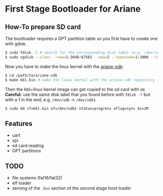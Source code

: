 # First Stage Bootloader for Ariane

## How-To prepare SD card
The bootloader requires a GPT partition table so you first have to create one with gdisk.

```bash
$ sudo fdisk -l # search for the corresponding disk label (e.g. /dev/sdb)
$ sudo sgdisk --clear --new=1:2048:67583 --new=2 --typecode=1:3000 --typecode=2:8300 /dev/sdb # create a new gpt partition table and two partitions: 1st partition: 32mb (ONIE boot), second partition: rest (Linux root)
```

Now you have to make the linux kernel with the [ariane-sdk](https://github.com/pulp-platform/ariane-sdk):
```bash
$ cd /path/to/ariane-sdk
$ make bbl.bin # make the linux kernel with the ariane-sdk repository
```

Then the bbl+linux kernel image can get copied to the sd card with `dd`. __Careful:__  use the same disk label that you found before with `fdisk -l` but with a 1 in the end, e.g. `/dev/sdb` -> `/dev/sdb1`.
```bash
$ sudo dd if=bbl.bin of=/dev/sdb1 status=progress oflag=sync bs=1M
```

## Features

- uart
- spi
- sd card reading
- GPT partitions

## TODO

- file systems (fat16/fat32)
- elf loader
- zeroing of the `.bss` section of the second stage boot loader
